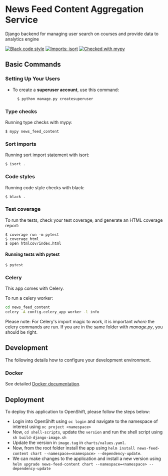 # News Feed Content Aggregation Service

Django backend for managing user search on courses and provide data to analytics engine

[![Black code style](https://img.shields.io/badge/code%20style-black-000000.svg)](https://github.com/ambv/black)
[![Imports: isort](https://img.shields.io/badge/%20imports-isort-%231674b1?style=flat&labelColor=ef8336)](https://pycqa.github.io/isort/)
[![Checked with mypy](http://www.mypy-lang.org/static/mypy_badge.svg)](http://mypy-lang.org/)

## Basic Commands

### Setting Up Your Users

- To create a **superuser account**, use this command:

        $ python manage.py createsuperuser

### Type checks

Running type checks with mypy:

    $ mypy news_feed_content

### Sort imports

Running sort import statement with isort:

    $ isort .

### Code styles

Running code style checks with black:

    $ black .

### Test coverage

To run the tests, check your test coverage, and generate an HTML coverage report:

    $ coverage run -m pytest
    $ coverage html
    $ open htmlcov/index.html

#### Running tests with pytest

    $ pytest

### Celery

This app comes with Celery.

To run a celery worker:

``` bash
cd news_feed_content
celery -A config.celery_app worker -l info
```

Please note: For Celery's import magic to work, it is important *where* the celery commands are run. If you are in the same folder with *manage.py*, you should be right.

## Development

The following details how to configure your development environment.

### Docker

See detailed [Docker documentation](https://cookiecutter-django.readthedocs.io/en/latest/developing-locally-docker.html).

## Deployment

To deploy this application to OpenShift, please follow the steps below:

- Login into OpenShift using `oc login` and navigate to the namespace of interest using `oc project <namespace>`
- Now, `cd shell-scripts`, update the `version` and run the shell script using `sh build-django-image.sh`
- Update the version in `image.tag` in `charts/values.yaml`.
- Now, from the root folder install the app using `helm install news-feed-content chart --namespace=<namespace> --dependency-update`.
- We can make changes to the application and install a new version using `helm upgrade news-feed-content chart --namespace=<namespace> --dependency-update`

